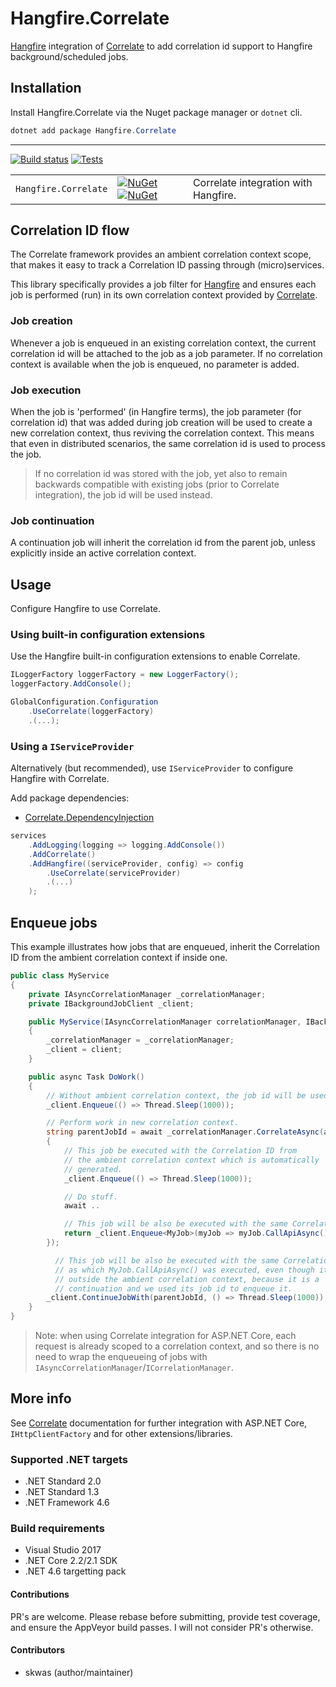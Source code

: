 # Hangfire.Correlate

[Hangfire](https://www.hangfire.io/) integration of [Correlate](https://github.com/skwasjer/Correlate) to add correlation id support to Hangfire background/scheduled jobs.

## Installation

Install Hangfire.Correlate via the Nuget package manager or `dotnet` cli.

```powershell
dotnet add package Hangfire.Correlate
```

---

[![Build status](https://ci.appveyor.com/api/projects/status/k0ihl8phwimr3w89/branch/master?svg=true)](https://ci.appveyor.com/project/skwasjer/hangfire-correlate)
[![Tests](https://img.shields.io/appveyor/tests/skwasjer/hangfire-correlate/master.svg)](https://ci.appveyor.com/project/skwasjer/hangfire-correlate/build/tests)

| | | |
|---|---|---|
| `Hangfire.Correlate` | [![NuGet](https://img.shields.io/nuget/v/Hangfire.Correlate.svg)](https://www.nuget.org/packages/Hangfire.Correlate/) [![NuGet](https://img.shields.io/nuget/dt/Hangfire.Correlate.svg)](https://www.nuget.org/packages/Hangfire.Correlate/) | Correlate integration with Hangfire. |

## Correlation ID flow

The Correlate framework provides an ambient correlation context scope, that makes it easy to track a Correlation ID passing through (micro)services.

This library specifically provides a job filter for [Hangfire](https://www.hangfire.io/) and ensures each job is performed (run) in its own correlation context provided by [Correlate](https://github.com/skwasjer/Correlate).

### Job creation

Whenever a job is enqueued in an existing correlation context, the current correlation id will be attached to the job as a job parameter. If no correlation context is available when the job is enqueued, no parameter is added.

### Job execution

When the job is 'performed' (in Hangfire terms), the job parameter (for correlation id) that was added during job creation will be used to create a new correlation context, thus reviving the correlation context. This means that even in distributed scenarios, the same correlation id is used to process the job.
> If no correlation id was stored with the job, yet also to remain backwards compatible with existing jobs (prior to Correlate integration), the job id will be used instead. 

### Job continuation

A continuation job will inherit the correlation id from the parent job, unless explicitly inside an active correlation context.

## Usage ###

Configure Hangfire to use Correlate.

### Using built-in configuration extensions ###

Use the Hangfire built-in configuration extensions to enable Correlate.

```csharp
ILoggerFactory loggerFactory = new LoggerFactory();
loggerFactory.AddConsole();

GlobalConfiguration.Configuration
    .UseCorrelate(loggerFactory)
    .(...);
```

### Using a `IServiceProvider`

Alternatively (but recommended), use `IServiceProvider` to configure Hangfire with Correlate.

Add package dependencies:
- [Correlate.DependencyInjection](https://github.com/skwasjer/Correlate)

```csharp
services
    .AddLogging(logging => logging.AddConsole())
    .AddCorrelate()
    .AddHangfire((serviceProvider, config) => config
        .UseCorrelate(serviceProvider)
        .(...)
    );
```

## Enqueue jobs

This example illustrates how jobs that are enqueued, inherit the Correlation ID from the ambient correlation context if inside one.

```csharp
public class MyService
{
    private IAsyncCorrelationManager _correlationManager;
    private IBackgroundJobClient _client;

    public MyService(IAsyncCorrelationManager correlationManager, IBackgroundJobClient client)
    {
        _correlationManager = _correlationManager;
        _client = client;
    }

    public async Task DoWork()
    {
        // Without ambient correlation context, the job id will be used.
        _client.Enqueue(() => Thread.Sleep(1000));

        // Perform work in new correlation context.
        string parentJobId = await _correlationManager.CorrelateAsync(async () =>
        {
            // This job be executed with the Correlation ID from
            // the ambient correlation context which is automatically
            // generated.
            _client.Enqueue(() => Thread.Sleep(1000));

            // Do stuff.
            await ..

            // This job will be also be executed with the same Correlation ID.
            return _client.Enqueue<MyJob>(myJob => myJob.CallApiAsync());
        });

          // This job will be also be executed with the same Correlation ID
          // as which MyJob.CallApiAsync() was executed, even though it is
          // outside the ambient correlation context, because it is a 
          // continuation and we used its job id to enqueue it.
        _client.ContinueJobWith(parentJobId, () => Thread.Sleep(1000));
    }
}
```

> Note: when using Correlate integration for ASP.NET Core, each request is already scoped to a correlation context, and so there is no need to wrap the enqueueing of jobs with `IAsyncCorrelationManager`/`ICorrelationManager`.

## More info

See [Correlate](https://github.com/skwasjer/Correlate) documentation for further integration with ASP.NET Core, `IHttpClientFactory` and for other extensions/libraries.

### Supported .NET targets
- .NET Standard 2.0
- .NET Standard 1.3
- .NET Framework 4.6

### Build requirements
- Visual Studio 2017
- .NET Core 2.2/2.1 SDK
- .NET 4.6 targetting pack

#### Contributions
PR's are welcome. Please rebase before submitting, provide test coverage, and ensure the AppVeyor build passes. I will not consider PR's otherwise.

#### Contributors
- skwas (author/maintainer)
